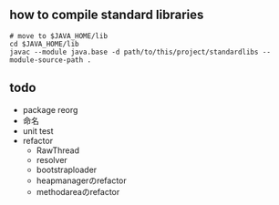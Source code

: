 ## how to compile standard libraries

```shell
# move to $JAVA_HOME/lib
cd $JAVA_HOME/lib
javac --module java.base -d path/to/this/project/standardlibs --module-source-path .
```

## todo
- package reorg
- 命名
- unit test
- refactor
  - RawThread
  - resolver
  - bootstraploader
  - heapmanagerのrefactor
  - methodareaのrefactor